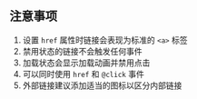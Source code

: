 ## 注意事项

1. 设置 `href` 属性时链接会表现为标准的 `<a>` 标签
2. 禁用状态的链接不会触发任何事件
3. 加载状态会显示加载动画并禁用点击
4. 可以同时使用 `href` 和 `@click` 事件
5. 外部链接建议添加适当的图标以区分内部链接
